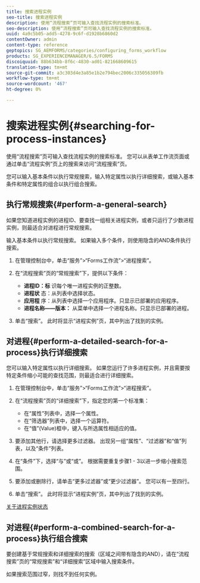 ```yaml
---
title: 搜索进程实例
seo-title: 搜索进程实例
description: 使用“流程搜索”页可输入查找流程实例的搜索标准。
seo-description: 使用“流程搜索”页可输入查找流程实例的搜索标准。
uuid: 4a9c5b05-add5-4278-9c6f-d1928b6860d2
contentOwner: admin
content-type: reference
geptopics: SG_AEMFORMS/categories/configuring_forms_workflow
products: SG_EXPERIENCEMANAGER/6.5/FORMS
discoiquuid: 88b634bb-8f6c-4830-ad01-821668609615
translation-type: tm+mt
source-git-commit: a3c303d4e3a85e1b2e794bec2006c335056309fb
workflow-type: tm+mt
source-wordcount: '467'
ht-degree: 0%

---
```



# 搜索进程实例{#searching-for-process-instances}

使用“流程搜索”页可输入查找流程实例的搜索标准。 您可以从表单工作流页面或通过单击“流程实例”页上的搜索来访问“流程搜索”页。

您可以输入基本条件以执行常规搜索，输入特定属性以执行详细搜索，或输入基本条件和特定属性的组合以执行组合搜索。

## 执行常规搜索{#perform-a-general-search}

如果您知道进程实例的进程ID、要查找一组相关进程实例，或者只运行了少数进程实例，则最适合对进程进行常规搜索。

输入基本条件以执行常规搜索。 如果输入多个条件，则使用隐含的AND条件执行搜索。

1. 在管理控制台中，单击“服务”>“Forms工作流”>“进程搜索”。
1. 在“流程搜索”页的“常规搜索”下，提供以下条件：

   * **进程ID：标** 识每个唯一进程实例的正整数。
   * **进程状** 态：从列表中选择状态。
   * **应用程** 序：从列表中选择一个应用程序。只显示已部署的应用程序。
   * **进程名称——版本：** 从菜单中选择一个进程名称。只显示已部署的进程。

1. 单击“搜索”。 此时将显示“进程实例”页，其中列出了找到的实例。

## 对进程{#perform-a-detailed-search-for-a-process}执行详细搜索

您可以输入特定属性以执行详细搜索。 如果您运行了许多进程实例，并且需要按特定条件缩小可能的查找范围，则最适合进行详细搜索。

1. 在管理控制台中，单击“服务”>“Forms工作流”>“进程搜索”。
1. 在“流程搜索”页的“详细搜索”下，指定您的第一个标准集：

   * 在“属性”列表中，选择一个属性。
   * 在“筛选器”列表中，选择一个运算符。
   * 在“值”(Value)框中，键入与所选属性相适应的值。

1. 要添加其他行，请选择更多过滤器。 出现另一组“属性”、“过滤器”和“值”列表，以及“条件”列表。
1. 在“条件”下，选择“与”或“或”。 根据需要重复步骤1 - 3以进一步缩小搜索范围。
1. 要添加或删除行，请单击“更多过滤器”或“更少过滤器”。 您可以有一至四行。
1. 单击“搜索”。 此时将显示“进程实例”页，其中列出了找到的实例。

[关于进程实例状态](/help/forms/using/admin-help/processes.md#about-process-instance-statuses)

## 对进程{#perform-a-combined-search-for-a-process}执行组合搜索

要创建基于常规搜索和详细搜索的搜索（区域之间带有隐含的AND），请在“流程搜索”页的“常规搜索”和“详细搜索”区域中输入搜索条件。

如果搜索范围过窄，则找不到任何实例。
